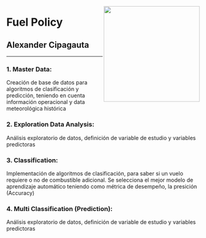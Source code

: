 <a href="https://www.vivaair.com"><img src = "https://upload.wikimedia.org/wikipedia/commons/a/a1/Logosvivaair_Mesa-de-trabajo-1.png" width = 250, align = "Right"></a>

# Fuel Policy 
## Alexander Cipagauta
    
***

### 1. Master Data: 

Creación de base de datos para algoritmos de clasificación y predicción, teniendo en cuenta información operacional y data meteorológica histórica

### 2. Exploration Data Analysis: 

Análisis exploratorio de datos, definición de variable de estudio y variables predictoras

### 3. Classification: 

Implementación de algoritmos de clasificación, para saber si un vuelo requiere o no de combustible adicional. 
Se selecciona el mejor modelo de aprendizaje automático teniendo como métrica de desempeño, la presición (Accuracy)

### 4. Multi Classification (Prediction): 

Análisis exploratorio de datos, definición de variable de estudio y variables predictoras

